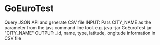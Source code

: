 # GoEuroTest
Query JSON API and generate CSV file 
INPUT: Pass CITY_NAME as the parameter from the java command line tool. e.g. java -jar GoEuroTest.jar "CITY_NAME"
OUTPUT: _id, name, type, latitude, longitude information in CSV file
